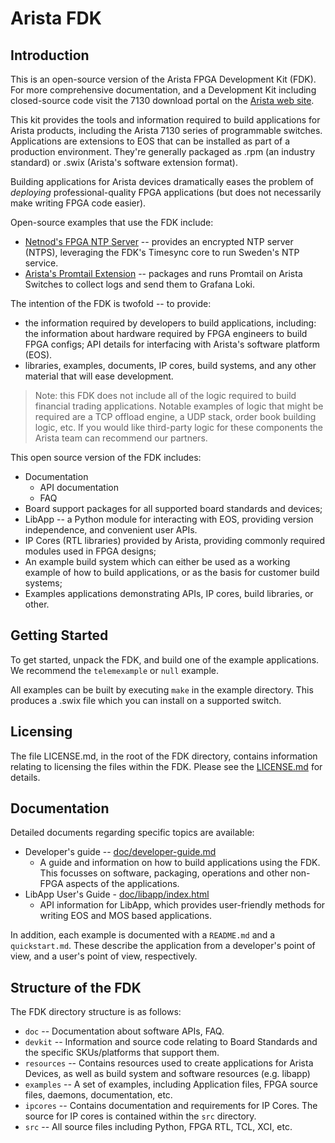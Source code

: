 Arista FDK
===============================================================================

## Introduction

This is an open-source version of the Arista FPGA Development Kit (FDK). For more
comprehensive documentation, and a Development Kit including closed-source code
visit the 7130 download portal on the [Arista web site](https://www.arista.com/en/support/software-download).

This kit provides the tools and information required to
build applications for Arista products, including the Arista 7130 series of
programmable switches. Applications are extensions to EOS that can be
installed as part of a production environment. They're generally packaged
as .rpm (an industry standard) or .swix (Arista's software extension format).

Building applications for Arista devices dramatically eases the problem of
*deploying* professional-quality FPGA applications (but does not necessarily
make writing FPGA code easier).

Open-source examples that use the FDK include:
* [Netnod's FPGA NTP Server](https://github.com/Netnod/FPGA_NTP_SERVER/tree/devel/FPGA/targets/ntps_arista) -- provides an encrypted NTP server (NTPS), leveraging the FDK's Timesync core to run Sweden's NTP service.
* [Arista's Promtail Extension](https://github.com/netnod/FPGA_NTP_SERVER) -- packages and runs Promtail on Arista Switches to
  collect logs and send them to Grafana Loki.

The intention of the FDK is twofold -- to provide:

* the information required by developers to build applications, including: the information about hardware required by FPGA engineers to build FPGA configs; API details for interfacing with Arista's software platform (EOS).
* libraries, examples, documents, IP cores, build systems, and any other material that will ease development.

> Note: this FDK does not include all of the logic required to build financial
> trading applications. Notable examples of logic that might be required are
> a TCP offload engine, a UDP stack, order book building logic, etc. If you
> would like third-party logic for these components the Arista team can
> recommend our partners.

This open source version of the FDK includes:

* Documentation
    * API documentation
    * FAQ
* Board support packages for all supported board standards and
  devices;
* LibApp -- a Python module for interacting with EOS, providing
  version independence, and convenient user APIs.
* IP Cores (RTL libraries) provided by Arista, providing commonly
  required modules used in FPGA designs;
* An example build system which can either be used as a working example
  of how to build applications, or as the basis for customer build systems;
* Examples applications demonstrating APIs, IP cores, build libraries,
  or other.

## Getting Started

To get started, unpack the FDK, and build one of the example applications.
We recommend the `telemexample` or `null` example.

All examples can be built by executing `make` in the example directory.
This produces a .swix file which you can install on a supported switch.

## Licensing

The file LICENSE.md, in the root of the FDK directory, contains information
relating to licensing the files within the FDK. Please see the
[LICENSE.md](LICENSE.md) for details.

## Documentation

Detailed documents regarding specific topics are available:

* Developer's guide -- [doc/developer-guide.md](doc/developer-guide.md)
    * A guide and information on how to build applications using the FDK. This focusses on software, packaging, operations and other non-FPGA aspects of the  applications.
* LibApp User's Guide - [doc/libapp/index.html](doc/libapp/index.html)
    * API information for LibApp, which provides user-friendly methods for writing EOS and MOS based applications.

In addition, each example is documented with a `README.md` and a `quickstart.md`.
These describe the application from a developer's point of view, and a
user's point of view, respectively.

## Structure of the FDK

The FDK directory structure is as follows:

 * `doc` -- Documentation about software APIs, FAQ.
 * `devkit`    -- Information and source code relating to Board Standards and
   the specific SKUs/platforms that support them.
 * `resources` -- Contains resources used to create applications for Arista
   Devices, as well as build system and software resources (e.g. libapp)
 * `examples`  -- A set of examples, including Application files, FPGA source
   files, daemons, documentation, etc.
 * `ipcores`   -- Contains documentation and requirements for IP Cores. The
   source for IP cores is contained within the `src` directory.
 * `src`       -- All source files including Python, FPGA RTL, TCL, XCI, etc.
